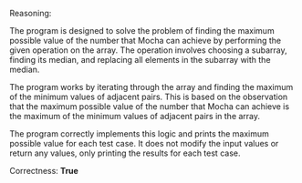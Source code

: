 Reasoning:

The program is designed to solve the problem of finding the maximum possible value of the number that Mocha can achieve by performing the given operation on the array. The operation involves choosing a subarray, finding its median, and replacing all elements in the subarray with the median.

The program works by iterating through the array and finding the maximum of the minimum values of adjacent pairs. This is based on the observation that the maximum possible value of the number that Mocha can achieve is the maximum of the minimum values of adjacent pairs in the array.

The program correctly implements this logic and prints the maximum possible value for each test case. It does not modify the input values or return any values, only printing the results for each test case.

Correctness: **True**